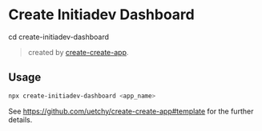 # Create Initiadev Dashboard

cd create-initiadev-dashboard

> created by [create-create-app](https://github.com/uetchy/create-create-app).

## Usage

```bash
npx create-initiadev-dashboard <app_name>
```

See https://github.com/uetchy/create-create-app#template for the further details.
